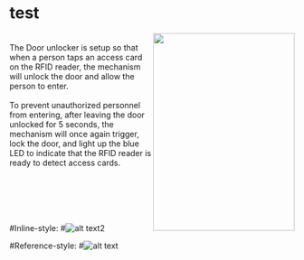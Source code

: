 # test
<div>
<img src="https://github.com/hamsterguard/test/blob/master/untitled23.gif" height="350" width="250" align="right">
<br>
	The Door unlocker is setup so that when a person taps an access card on the RFID reader, the mechanism will unlock the door and allow the person to enter.<br><br>
	To prevent unauthorized personnel from entering, after leaving the door unlocked for 5 seconds, the mechanism will once again trigger, lock the door, and light up the blue LED to indicate that the RFID reader is ready to detect access cards. <br><br><br> <br><br><br>
</div>

#Inline-style: 
#![alt text2](https://github.com/hamsterguard/test/blob/master/Carton-v1-tint.png "Logo Title Text 1")

#Reference-style: 
#![alt text][logo11]

[logo11]: https://github.com/hamsterguard/test/blob/master/Carton-v1-tint.png "Logo Title Text 2"
